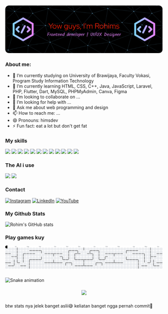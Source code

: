 <!-- ## Hello everyone 👋
##### I'm Abdur Rohim 🙏😁 -->

![Header](./img/github-header-image.png)

<!-- **RohimS7/RohimS7** is a ✨ _special_ ✨ repository because its `README.md` (this file) appears on your GitHub profile. -->

### About me:

- 🔭 I’m currently studying on University of Brawijaya, Faculty Vokasi, Program Study Information Technology
- 🌱 I’m currently learning HTML, CSS, C++, Java, JavaScript, Laravel, PHP, Flutter, Dart, MySQL, PHPMyAdmin, Canva, Figma
- 👯 I’m looking to collaborate on ...
- 🤔 I’m looking for help with ...
- 💬 Ask me about web programming and design
- 📫 How to reach me: ...
- 😄 Pronouns: himsdev
- ⚡ Fun fact: eat a lot but don't get fat

### My skills

<img src="https://img.shields.io/badge/HTML5-E34F26?style=for-the-badge&logo=html5&logoColor=white" />
<img src="https://img.shields.io/badge/CSS3-1572B6?style=for-the-badge&logo=css3&logoColor=white" />
<img src="https://img.shields.io/badge/C%2B%2B-00599C?style=for-the-badge&logo=c%2B%2B&logoColor=white" />
<img src="https://img.shields.io/badge/JavaScript-323330?style=for-the-badge&logo=javascript&logoColor=F7DF1E" />
<img src="https://img.shields.io/badge/Laravel-FF2D20?style=for-the-badge&logo=laravel&logoColor=white" />
<img src="https://img.shields.io/badge/PHP-777BB4?style=for-the-badge&logo=php&logoColor=white" />
<img src="https://img.shields.io/badge/Flutter-02569B?style=for-the-badge&logo=flutter&logoColor=white" />
<img src="https://img.shields.io/badge/Dart-0175C2?style=for-the-badge&logo=dart&logoColor=white" />
<img src="https://img.shields.io/badge/MySQL-005C84?style=for-the-badge&logo=mysql&logoColor=white" />
<img src="https://img.shields.io/badge/phpmyadmin-6C78AF?style=for-the-badge&logo=phpmyadmin&logoColor=white" />
<img src="https://img.shields.io/badge/Canva-%2300C4CC.svg?&style=for-the-badge&logo=Canva&logoColor=white" />
<img src="https://img.shields.io/badge/Figma-F24E1E?style=for-the-badge&logo=figma&logoColor=white" />

### The AI i use

<img src="https://img.shields.io/badge/ChatGPT-74aa9c?style=for-the-badge&logo=openai&logoColor=white" />
<img src="https://img.shields.io/badge/Google%20Gemini-8E75B2?style=for-the-badge&logo=googlegemini&logoColor=white" />

### Contact

[![Instagram](https://img.shields.io/badge/Instagram-%23E4405F.svg?logo=Instagram&logoColor=white)](https://instagram.com/rohimsyhsj) [![LinkedIn](https://img.shields.io/badge/LinkedIn-%230077B5.svg?logo=linkedin&logoColor=white)](https://www.linkedin.com/in/abdur-rohim-syah-sjadja%E2%80%99ah-bb148a289/) [![YouTube](https://img.shields.io/badge/YouTube-%23FF0000.svg?logo=YouTube&logoColor=white)](https://youtube.com/@a.rohimsyahs)

### My Github Stats

![Rohim's GitHub stats](https://github-readme-stats.vercel.app/api?username=rohims7&show_icons=true&theme=aura)

<!-- ##### 💫 About Me:
🔭 I’m currently studying on University of Brawijaya, Faculty Vokasi, Program Study Information Technology<br>🌱 I’m currently learning HTML, CSS, C++, Java, JavaScript, Laravel, PHP, Flutter, Dart, MySQL, PHPMyAdmin, Canva, Figma<br>👯 I’m looking to collaborate on ...<br>🤔 I’m looking for help with ...<br>💬 Ask me about web programming and design<br>📫 How to reach me: ...<br>😄 Pronouns: himsdev<br>⚡ Fun fact: eat a lot but don't get fat


##### 🌐 Socials:
[![Instagram](https://img.shields.io/badge/Instagram-%23E4405F.svg?logo=Instagram&logoColor=white)](https://instagram.com/rohimsyhsj) [![LinkedIn](https://img.shields.io/badge/LinkedIn-%230077B5.svg?logo=linkedin&logoColor=white)](https://www.linkedin.com/in/abdur-rohim-syah-sjadja%E2%80%99ah-bb148a289/) [![YouTube](https://img.shields.io/badge/YouTube-%23FF0000.svg?logo=YouTube&logoColor=white)](https://youtube.com/@a.rohimsyahs)

##### 💻 Tech Stack:
![C++](https://img.shields.io/badge/c++-%2300599C.svg?style=for-the-badge&logo=c%2B%2B&logoColor=white) ![Dart](https://img.shields.io/badge/dart-%230175C2.svg?style=for-the-badge&logo=dart&logoColor=white) ![JavaScript](https://img.shields.io/badge/javascript-%23323330.svg?style=for-the-badge&logo=javascript&logoColor=%23F7DF1E) ![HTML5](https://img.shields.io/badge/html5-%23E34F26.svg?style=for-the-badge&logo=html5&logoColor=white) ![Java](https://img.shields.io/badge/java-%23ED8B00.svg?style=for-the-badge&logo=openjdk&logoColor=white) ![Python](https://img.shields.io/badge/python-3670A0?style=for-the-badge&logo=python&logoColor=ffdd54) ![CSS3](https://img.shields.io/badge/css3-%231572B6.svg?style=for-the-badge&logo=css3&logoColor=white) ![Vercel](https://img.shields.io/badge/vercel-%23000000.svg?style=for-the-badge&logo=vercel&logoColor=white) ![Netlify](https://img.shields.io/badge/netlify-%23000000.svg?style=for-the-badge&logo=netlify&logoColor=#00C7B7) ![Flutter](https://img.shields.io/badge/Flutter-%2302569B.svg?style=for-the-badge&logo=Flutter&logoColor=white) ![Laravel](https://img.shields.io/badge/laravel-%23FF2D20.svg?style=for-the-badge&logo=laravel&logoColor=white) ![Apache](https://img.shields.io/badge/apache-%23D42029.svg?style=for-the-badge&logo=apache&logoColor=white) ![Nginx](https://img.shields.io/badge/nginx-%23009639.svg?style=for-the-badge&logo=nginx&logoColor=white) ![MySQL](https://img.shields.io/badge/mysql-4479A1.svg?style=for-the-badge&logo=mysql&logoColor=white) ![Figma](https://img.shields.io/badge/figma-%23F24E1E.svg?style=for-the-badge&logo=figma&logoColor=white) ![Canva](https://img.shields.io/badge/Canva-%2300C4CC.svg?style=for-the-badge&logo=Canva&logoColor=white) ![TensorFlow](https://img.shields.io/badge/TensorFlow-%23FF6F00.svg?style=for-the-badge&logo=TensorFlow&logoColor=white) ![GitHub](https://img.shields.io/badge/github-%23121011.svg?style=for-the-badge&logo=github&logoColor=white) ![Cisco](https://img.shields.io/badge/cisco-%23049fd9.svg?style=for-the-badge&logo=cisco&logoColor=black) ![Postman](https://img.shields.io/badge/Postman-FF6C37?style=for-the-badge&logo=postman&logoColor=white) ![PlatformIO](https://img.shields.io/badge/PlatformIO-%23222.svg?style=for-the-badge&logo=platformio&logoColor=%23f5822a)
##### 📊 GitHub Stats:
![](https://github-readme-stats.vercel.app/api?username=RohimS7&theme=aura&hide_border=false&include_all_commits=false&count_private=false)<br/>
![](https://nirzak-streak-stats.vercel.app/?user=RohimS7&theme=aura&hide_border=false)<br/>
![](https://github-readme-stats.vercel.app/api/top-langs/?username=RohimS7&theme=aura&hide_border=false&include_all_commits=false&count_private=false&layout=compact)

##### 🏆 GitHub Trophies
![](https://github-profile-trophy.vercel.app/?username=RohimS7&theme=radical&no-frame=false&no-bg=true&margin-w=4)

##### 🔝 Top Contributed Repo
![](https://github-contributor-stats.vercel.app/api?username=RohimS7&limit=5&theme=aura&combine_all_yearly_contributions=true)

---
[![](https://visitcount.itsvg.in/api?id=RohimS7&icon=8&color=0)](https://visitcount.itsvg.in) -->

<!-- Proudly created with GPRM ( https://gprm.itsvg.in ) -->

### Play games kuy
<picture>
  <source media="(prefers-color-scheme: dark)" srcset="https://raw.githubusercontent.com/RohimS7/RohimS7/output/pacman-contribution-graph-dark.svg">
  <source media="(prefers-color-scheme: light)" srcset="https://raw.githubusercontent.com/RohimS7/RohimS7/output/pacman-contribution-graph.svg">
  <img alt="pacman contribution graph" src="https://raw.githubusercontent.com/RohimS7/RohimS7/output/pacman-contribution-graph.svg">
</picture>

###

<img src="https://raw.githubusercontent.com/RohimS7/RohimS7/output/snake.svg" alt="Snake animation" />

###

<div align="center">
  <img height="200" src="https://i.pinimg.com/originals/0d/b6/b7/0db6b741356175283bb6196d897a7c83.gif"  />
</div>

###

btw stats nya jelek banget aslii😅
keliatan banget ngga pernah commit🤡
